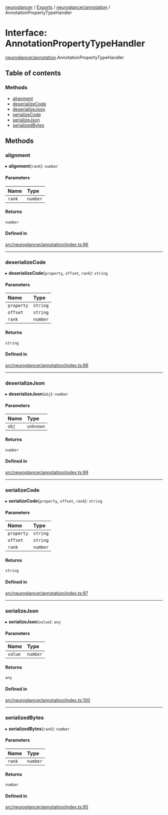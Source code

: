 [neuroglancer](../README.md) / [Exports](../modules.md) / [neuroglancer/annotation](../modules/neuroglancer_annotation.md) / AnnotationPropertyTypeHandler

# Interface: AnnotationPropertyTypeHandler

[neuroglancer/annotation](../modules/neuroglancer_annotation.md).AnnotationPropertyTypeHandler

## Table of contents

### Methods

- [alignment](neuroglancer_annotation.AnnotationPropertyTypeHandler.md#alignment)
- [deserializeCode](neuroglancer_annotation.AnnotationPropertyTypeHandler.md#deserializecode)
- [deserializeJson](neuroglancer_annotation.AnnotationPropertyTypeHandler.md#deserializejson)
- [serializeCode](neuroglancer_annotation.AnnotationPropertyTypeHandler.md#serializecode)
- [serializeJson](neuroglancer_annotation.AnnotationPropertyTypeHandler.md#serializejson)
- [serializedBytes](neuroglancer_annotation.AnnotationPropertyTypeHandler.md#serializedbytes)

## Methods

### alignment

▸ **alignment**(`rank`): `number`

#### Parameters

| Name | Type |
| :------ | :------ |
| `rank` | `number` |

#### Returns

`number`

#### Defined in

[src/neuroglancer/annotation/index.ts:96](https://github.com/ActiveBrainAtlas2/neuroglancer/blob/91617476/src/neuroglancer/annotation/index.ts#L96)

___

### deserializeCode

▸ **deserializeCode**(`property`, `offset`, `rank`): `string`

#### Parameters

| Name | Type |
| :------ | :------ |
| `property` | `string` |
| `offset` | `string` |
| `rank` | `number` |

#### Returns

`string`

#### Defined in

[src/neuroglancer/annotation/index.ts:98](https://github.com/ActiveBrainAtlas2/neuroglancer/blob/91617476/src/neuroglancer/annotation/index.ts#L98)

___

### deserializeJson

▸ **deserializeJson**(`obj`): `number`

#### Parameters

| Name | Type |
| :------ | :------ |
| `obj` | `unknown` |

#### Returns

`number`

#### Defined in

[src/neuroglancer/annotation/index.ts:99](https://github.com/ActiveBrainAtlas2/neuroglancer/blob/91617476/src/neuroglancer/annotation/index.ts#L99)

___

### serializeCode

▸ **serializeCode**(`property`, `offset`, `rank`): `string`

#### Parameters

| Name | Type |
| :------ | :------ |
| `property` | `string` |
| `offset` | `string` |
| `rank` | `number` |

#### Returns

`string`

#### Defined in

[src/neuroglancer/annotation/index.ts:97](https://github.com/ActiveBrainAtlas2/neuroglancer/blob/91617476/src/neuroglancer/annotation/index.ts#L97)

___

### serializeJson

▸ **serializeJson**(`value`): `any`

#### Parameters

| Name | Type |
| :------ | :------ |
| `value` | `number` |

#### Returns

`any`

#### Defined in

[src/neuroglancer/annotation/index.ts:100](https://github.com/ActiveBrainAtlas2/neuroglancer/blob/91617476/src/neuroglancer/annotation/index.ts#L100)

___

### serializedBytes

▸ **serializedBytes**(`rank`): `number`

#### Parameters

| Name | Type |
| :------ | :------ |
| `rank` | `number` |

#### Returns

`number`

#### Defined in

[src/neuroglancer/annotation/index.ts:95](https://github.com/ActiveBrainAtlas2/neuroglancer/blob/91617476/src/neuroglancer/annotation/index.ts#L95)
